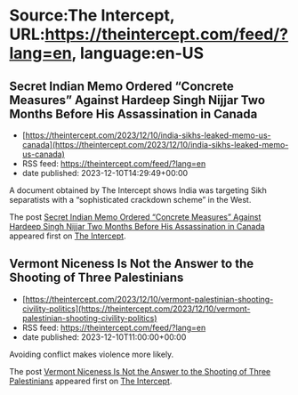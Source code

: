 # Source:The Intercept, URL:https://theintercept.com/feed/?lang=en, language:en-US

## Secret Indian Memo Ordered “Concrete Measures” Against Hardeep Singh Nijjar Two Months Before His Assassination in Canada
 - [https://theintercept.com/2023/12/10/india-sikhs-leaked-memo-us-canada](https://theintercept.com/2023/12/10/india-sikhs-leaked-memo-us-canada)
 - RSS feed: https://theintercept.com/feed/?lang=en
 - date published: 2023-12-10T14:29:49+00:00

<p>A document obtained by The Intercept shows India was targeting Sikh separatists with a “sophisticated crackdown scheme” in the West.</p>
<p>The post <a href="https://theintercept.com/2023/12/10/india-sikhs-leaked-memo-us-canada/" rel="nofollow">Secret Indian Memo Ordered “Concrete Measures” Against Hardeep Singh Nijjar Two Months Before His Assassination in Canada</a> appeared first on <a href="https://theintercept.com" rel="nofollow">The Intercept</a>.</p>

## Vermont Niceness Is Not the Answer to the Shooting of Three Palestinians
 - [https://theintercept.com/2023/12/10/vermont-palestinian-shooting-civility-politics](https://theintercept.com/2023/12/10/vermont-palestinian-shooting-civility-politics)
 - RSS feed: https://theintercept.com/feed/?lang=en
 - date published: 2023-12-10T11:00:00+00:00

<p>Avoiding conflict makes violence more likely.</p>
<p>The post <a href="https://theintercept.com/2023/12/10/vermont-palestinian-shooting-civility-politics/" rel="nofollow">Vermont Niceness Is Not the Answer to the Shooting of Three Palestinians</a> appeared first on <a href="https://theintercept.com" rel="nofollow">The Intercept</a>.</p>


